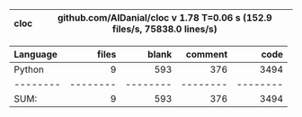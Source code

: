 cloc|github.com/AlDanial/cloc v 1.78  T=0.06 s (152.9 files/s, 75838.0 lines/s)
--- | ---

Language|files|blank|comment|code
:-------|-------:|-------:|-------:|-------:
Python|9|593|376|3494
--------|--------|--------|--------|--------
SUM:|9|593|376|3494
